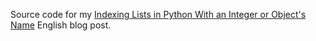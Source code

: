 Source code for my [Indexing Lists in Python With an Integer or Object's Name](http://blog.petrzemek.net/2014/10/11/indexing-python-lists-with-integer-or-object-name/) English blog post.
